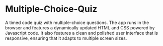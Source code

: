 # Multiple-Choice-Quiz
A timed code quiz with multiple-choice questions. The app runs in the browser and features a dynamically updated HTML and CSS powered by Javascript code. It also features a clean and polished user interface that is responsive, ensuring that it adapts to multiple screen sizes.
